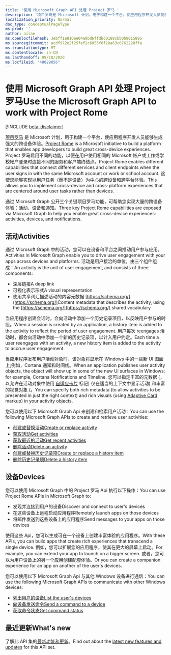 ```yaml
---
title: '使用 Microsoft Graph API 处理 Project 罗马 '
description: '项目罗马是 Microsoft 计划，用于构建一个平台，使应用程序开发人员能够生成强大的跨设备体验。 Project 罗马启用不同的功能，以便在用户使用相同的 Microsoft 帐户或工作或学校帐户登录时连接不同的服务和客户端终结点。 这使您能够实现以用户任务（而不是设备）为中心的跨设备和跨平台体验。 '
localization_priority: Normal
doc_type: conceptualPageType
ms.prod: ''
author: ailae
ms.openlocfilehash: 3ebff1e816ee04a9bd6ffdbc0188cbb0b8015895
ms.sourcegitcommit: acdf972e2f25fef2c6855f6f28a63c0762228ffa
ms.translationtype: MT
ms.contentlocale: zh-CN
ms.lasthandoff: 09/18/2020
ms.locfileid: "48029056"
---
```

# <a name="use-the-microsoft-graph-api-to-work-with-project-rome"></a><span data-ttu-id="a558e-105">使用 Microsoft Graph API 处理 Project 罗马</span><span class="sxs-lookup"><span data-stu-id="a558e-105">Use the Microsoft Graph API to work with Project Rome</span></span>

[!INCLUDE [beta-disclaimer](../../includes/beta-disclaimer.md)]

<span data-ttu-id="a558e-106">[项目罗马](https://developer.microsoft.com/en-us/windows/project-rome) 是 Microsoft 计划，用于构建一个平台，使应用程序开发人员能够生成强大的跨设备体验。</span><span class="sxs-lookup"><span data-stu-id="a558e-106">[Project Rome](https://developer.microsoft.com/en-us/windows/project-rome) is a Microsoft initiative to build a platform that enables app developers to build great cross-device experiences.</span></span> <span data-ttu-id="a558e-107">Project 罗马启用不同的功能，以便在用户使用相同的 Microsoft 帐户或工作或学校帐户登录时连接不同的服务和客户端终结点。</span><span class="sxs-lookup"><span data-stu-id="a558e-107">Project Rome enables different capabilities that connect different services and client endpoints when the user signs in with the same Microsoft account or work or school account.</span></span> <span data-ttu-id="a558e-108">这使您能够实现以用户任务（而不是设备）为中心的跨设备和跨平台体验。</span><span class="sxs-lookup"><span data-stu-id="a558e-108">This allows you to implement cross-device and cross-platform experiences that are centered around user tasks rather than devices.</span></span>

<span data-ttu-id="a558e-109">通过 Microsoft Graph 公开三个关键项目罗马功能，可帮助您实现大量的跨设备体验：活动、设备和通知。</span><span class="sxs-lookup"><span data-stu-id="a558e-109">Three key Project Rome capabilities are exposed via Microsoft Graph to help you enable great cross-device experiences: activities, devices, and notifications.</span></span>

## <a name="activities"></a><span data-ttu-id="a558e-110">活动</span><span class="sxs-lookup"><span data-stu-id="a558e-110">Activities</span></span>

<span data-ttu-id="a558e-111">通过 Microsoft Graph 中的活动，您可以在设备和平台之间推动用户参与应用。</span><span class="sxs-lookup"><span data-stu-id="a558e-111">Activities in Microsoft Graph enable you to drive user engagement with your apps across devices and platforms.</span></span> <span data-ttu-id="a558e-112">活动是用户接洽的单位，由三个组件组成：</span><span class="sxs-lookup"><span data-stu-id="a558e-112">An activity is the unit of user engagement, and consists of three components:</span></span>

- <span data-ttu-id="a558e-113">深层链接</span><span class="sxs-lookup"><span data-stu-id="a558e-113">A deep link</span></span>
- <span data-ttu-id="a558e-114">可视化表示形式</span><span class="sxs-lookup"><span data-stu-id="a558e-114">A visual representation</span></span>
- <span data-ttu-id="a558e-115">使用共享词汇描述活动的内容元数据 [https://schema.org/](https://schema.org/)</span><span class="sxs-lookup"><span data-stu-id="a558e-115">Content metadata that describes the activity, using the [https://schema.org/](https://schema.org/) shared vocabulary</span></span>

<span data-ttu-id="a558e-116">当应用程序创建会话时，会向活动中添加一个历史记录项目，以反映用户参与的时段。</span><span class="sxs-lookup"><span data-stu-id="a558e-116">When a session is created by an application, a history item is added to the activity to reflect the period of user engagement.</span></span> <span data-ttu-id="a558e-117">用户每次 reengages 活动时，都会向活动中添加一个新的历史记录项，以计入用户约定。</span><span class="sxs-lookup"><span data-stu-id="a558e-117">Each time a user reengages with an activity, a new history item is added to the activity to accrue user engagement.</span></span>

<span data-ttu-id="a558e-118">当应用程序发布用户活动对象时，该对象将显示在 Windows 中的一些新 UI 图面上;例如，Cortana 通知和时间线。</span><span class="sxs-lookup"><span data-stu-id="a558e-118">When an application publishes user activity objects, the object will show up in some of the new UI surfaces in Windows; for example, Cortana Notifications and Timeline.</span></span> <span data-ttu-id="a558e-119">您可以指定丰富的元数据 (，以允许在活动对象中使用 [自适应卡片](https://adaptivecards.io/) 标记) 仅在适当的上下文中显示活动) 和丰富的视觉对象 (。</span><span class="sxs-lookup"><span data-stu-id="a558e-119">You can specify both rich metadata (to allow activities to be presented in just the right context) and rich visuals (using [Adaptive Card](https://adaptivecards.io/) markup) in your activity objects.</span></span>

<span data-ttu-id="a558e-120">您可以使用以下 Microsoft Graph Api 来创建和检索用户活动：</span><span class="sxs-lookup"><span data-stu-id="a558e-120">You can use the following Microsoft Graph APIs to create and retrieve user activities:</span></span>

- [<span data-ttu-id="a558e-121">创建或替换活动</span><span class="sxs-lookup"><span data-stu-id="a558e-121">Create or replace activity</span></span>](../api/projectrome-put-activity.md)
- [<span data-ttu-id="a558e-122">获取活动</span><span class="sxs-lookup"><span data-stu-id="a558e-122">Get activities</span></span>](../api/projectrome-get-activities.md)
- [<span data-ttu-id="a558e-123">获取最近的活动</span><span class="sxs-lookup"><span data-stu-id="a558e-123">Get recent activities</span></span>](../api/projectrome-get-recent-activities.md)
- [<span data-ttu-id="a558e-124">删除活动</span><span class="sxs-lookup"><span data-stu-id="a558e-124">Delete an activity</span></span>](../api/projectrome-delete-activity.md)
- [<span data-ttu-id="a558e-125">创建或替换历史记录项</span><span class="sxs-lookup"><span data-stu-id="a558e-125">Create or replace a history item</span></span>](../api/projectrome-put-historyitem.md)
- [<span data-ttu-id="a558e-126">删除历史记录项</span><span class="sxs-lookup"><span data-stu-id="a558e-126">Delete a history item</span></span>](../api/projectrome-delete-historyitem.md)

## <a name="devices"></a><span data-ttu-id="a558e-127">设备</span><span class="sxs-lookup"><span data-stu-id="a558e-127">Devices</span></span>

<span data-ttu-id="a558e-128">您可以使用 Microsoft Graph 中的 Project 罗马 Api 执行以下操作：</span><span class="sxs-lookup"><span data-stu-id="a558e-128">You can use Project Rome APIs in Microsoft Graph to:</span></span>

- <span data-ttu-id="a558e-129">发现并连接到用户的设备</span><span class="sxs-lookup"><span data-stu-id="a558e-129">Discover and connect to user's devices</span></span>
- <span data-ttu-id="a558e-130">在这些设备上远程启动应用程序</span><span class="sxs-lookup"><span data-stu-id="a558e-130">Remotely launch apps on those devices</span></span>
- <span data-ttu-id="a558e-131">将邮件发送到这些设备上的应用程序</span><span class="sxs-lookup"><span data-stu-id="a558e-131">Send messages to your apps on those devices</span></span>

<span data-ttu-id="a558e-132">使用这些 Api，您可以生成可在一个设备上创建丰富体验的应用程序。</span><span class="sxs-lookup"><span data-stu-id="a558e-132">With these APIs, you can build apps that create rich experiences that transcend a single device.</span></span> <span data-ttu-id="a558e-133">例如，您可以扩展您的应用程序，使其在更大的屏幕上启动。</span><span class="sxs-lookup"><span data-stu-id="a558e-133">For example, you can extend your app to launch on a bigger screen.</span></span> <span data-ttu-id="a558e-134">或者，您可以为用户设备上的另一个应用创建配套体验。</span><span class="sxs-lookup"><span data-stu-id="a558e-134">Or you can create a companion experience for an app on another of the user's devices.</span></span>

<span data-ttu-id="a558e-135">您可以使用以下 Microsoft Graph Api 与其他 Windows 设备进行通信：</span><span class="sxs-lookup"><span data-stu-id="a558e-135">You can use the following Microsoft Graph APIs to communicate with other Windows devices:</span></span>

- [<span data-ttu-id="a558e-136">列出用户的设备</span><span class="sxs-lookup"><span data-stu-id="a558e-136">List the user's devices</span></span>](../api/user-list-devices.md)
- [<span data-ttu-id="a558e-137">向设备发送命令</span><span class="sxs-lookup"><span data-stu-id="a558e-137">Send a command to a device</span></span>](../api/send-device-command.md)
- [<span data-ttu-id="a558e-138">获取命令状态</span><span class="sxs-lookup"><span data-stu-id="a558e-138">Get command status</span></span>](../api/get-device-command-status.md)

## <a name="whats-new"></a><span data-ttu-id="a558e-139">最近更新</span><span class="sxs-lookup"><span data-stu-id="a558e-139">What's new</span></span>
<span data-ttu-id="a558e-140">了解此 API 集的[最新功能和更新](/graph/whats-new-overview)。</span><span class="sxs-lookup"><span data-stu-id="a558e-140">Find out about the [latest new features and updates](/graph/whats-new-overview) for this API set.</span></span>

